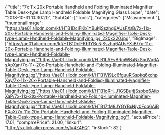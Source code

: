 {
	"title": "7x 11x 20x Portable Handheld and Folding Illuminated Magnifier Table Desk-type Lamp Handheld Foldable Magnifying Glass Loupe",
	"date": "2018-10-31 10:30:20",
	"SubCat": ["Tools"],
	"categories": ["Measurement "],
	"thumbnailImage": "https://ae01.alicdn.com/kf/HTB1DclFKb1YBuNjSszhq6AUsFXaB/7x-11x-20x-Portable-Handheld-and-Folding-Illuminated-Magnifier-Table-Desk-type-Lamp-Handheld-Foldable-Magnifying.jpg_220x220.jpg",
	"BigImage": ["https://ae01.alicdn.com/kf/HTB1DclFKb1YBuNjSszhq6AUsFXaB/7x-11x-20x-Portable-Handheld-and-Folding-Illuminated-Magnifier-Table-Desk-type-Lamp-Handheld-Foldable-Magnifying.jpg","https://ae01.alicdn.com/kf/HTB1LAEvBRmWBuNkSndVq6AsApXan/7x-11x-20x-Portable-Handheld-and-Folding-Illuminated-Magnifier-Table-Desk-type-Lamp-Handheld-Foldable-Magnifying.jpg","https://ae01.alicdn.com/kf/HTB1Vj9Lc6fguuRjSspkq6xchpXay/7x-11x-20x-Portable-Handheld-and-Folding-Illuminated-Magnifier-Table-Desk-type-Lamp-Handheld-Foldable-Magnifying.jpg","https://ae01.alicdn.com/kf/HTB1oRH_J1GSBuNjSspbq6AiipXaP/7x-11x-20x-Portable-Handheld-and-Folding-Illuminated-Magnifier-Table-Desk-type-Lamp-Handheld-Foldable-Magnifying.jpg","https://ae01.alicdn.com/kf/HTB17tM8JYGYBuNjy0Foq6AiBFXaX/7x-11x-20x-Portable-Handheld-and-Folding-Illuminated-Magnifier-Table-Desk-type-Lamp-Handheld-Foldable-Magnifying.jpg"],
	"actualPrice": 17.01,
	"comparePrice": 21.00,
	"linkurl": "http://s.click.aliexpress.com/e/lu4Z4FQ",
	"inStock": 82
}
